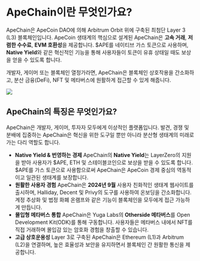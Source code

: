 # ApeChain이란 무엇인가요?

ApeChain은 ApeCoin DAO에 의해 Arbitrum Orbit 위에 구축된 최첨단 Layer 3 (L3) 블록체인입니다. ApeCoin 생태계의 핵심으로 설계된 ApeChain은 **고속 거래**, **저렴한 수수료**, **EVM 호환성**을 제공합니다. $APE를 네이티브 가스 토큰으로 사용하며, **Native Yield**와 같은 혁신적인 기능을 통해 사용자들이 토큰이 유휴 상태일 때도 보상을 얻을 수 있도록 합니다.  

개발자, 게이머 또는 블록체인 열정가라면, ApeChain은 블록체인 상호작용을 간소화하고, 분산 금융(DeFi), NFT 및 메타버스에 원활하게 접근할 수 있게 해줍니다.

![](https://docs.apechain.com/_next/static/media/apechain-logo.3f86672d.svg)

## ApeChain의 특징은 무엇인가요?

ApeChain은 개발자, 게이머, 투자자 모두에게 이상적인 플랫폼입니다. 발견, 경쟁 및 분배에 집중하는 ApeChain은 혁신을 위한 도구일 뿐만 아니라 분산형 생태계의 미래로 가는 다리 역할도 합니다.

- **Native Yield & 번영하는 경제**
ApeChain의 **Native Yield**는 LayerZero의 지원을 받아 사용자가 $APE, ETH 및 스테이블코인으로 보상을 받을 수 있도록 합니다. $APE를 가스 토큰으로 사용함으로써 ApeChain은 ApeCoin 경제 중심의 역동적이고 일관된 생태계를 보장합니다.
- **원활한 사용자 경험**
ApeChain은 **2024년 9월** 사용자 친화적인 생태계 웹사이트를 출시하며, Halliday, Decent 및 Privy의 도구를 사용하여 온보딩을 간소화합니다. 계정 추상화 및 법정 화폐 온램프와 같은 기능이 블록체인을 모두에게 접근 가능하게 만듭니다.
- **몰입형 메타버스 통합**
ApeChain은 Yuga Labs의 **Otherside 메타버스**를 Open Development Kit(ODK)를 통해 구동합니다. 사용자들은 메타버스 내에서 NFT를 직접 거래하며 몰입감 있는 암호화 경험을 창출할 수 있습니다.
- **고급 상호운용성**
Layer 3로 구축된 ApeChain은 Ethereum (L1)과 Arbitrum (L2)을 연결하며, 높은 효율성과 보안을 유지하면서 블록체인 간 원활한 통신을 제공합니다.